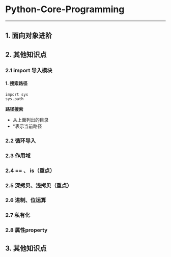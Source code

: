 # Python-Core-Programming
*** 

## 1. 面向对象进阶

  

## 2. 其他知识点
### 2.1 import 导入模块
#### 1. 搜索路径
```
import sys
sys.path
```  
   
**路径搜索**  
* 从上面列出的目录
* ‘’表示当前路径

### 2.2 循环导入

   

### 2.3 作用域

   

### 2.4 == 、 is（重点）

   

### 2.5 深拷贝、浅拷贝（重点）

   

### 2.6 进制、位运算

   

### 2.7 私有化

   

### 2.8 属性property

   

## 3. 其他知识点